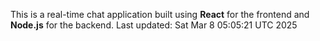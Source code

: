 This is a real-time chat application built using **React** for the frontend and **Node.js** for the backend.
Last updated: Sat Mar  8 05:05:21 UTC 2025
